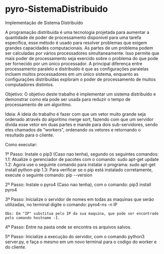 # pyro-SistemaDistribuido
 Implementação de Sistema Distribuído
 
A programação distribuida é uma tecnologia projetada para aumentar a quantidade de poder de processamento disponível para uma tarefa específica, esse método é usado para resolver problemas que exigem grandes capacidades computacionais. As partes de um problema podem ser calculadas por vários processadores simultaneamente. Isso permite que mais poder de processamento seja exercido sobre o problema do que pode ser fornecido por um único processador. 
A principal diferença entre processamento paralelo e distribuído é que as configurações paralelas incluem muitos processadores em um único sistema, enquanto as configurações distribuídas exploram o poder de processamento de muitos computadores distintos.

Objetivo:
O objetivo deste trabalho é implementar um sistema distribuido e demonstrar como ela pode ser usada para reduzir o tempo de processamento de um algoritmo.

Ideia:
A ideia do trabalho é fazer com que um vetor muito grande seja ordenado através do algoritmo merge sort, fazendo com que um servidor divida esse vetor em duas partes e mande para dois sub-servidores, sendo eles chamados de "workers", ordenando os vetores e retornando o resultado para o cliente.

Como executar:

1º Passo: Instale o pip3 (Caso nao tenha), segundo os seguintes comandos:
	1.1: Atualize o gerenciador de pacotes com o comando: sudo apt-get update
	1.2: Agora use o seguinte comando para instalar o programa: sudo apt-get install python-pip
	1.3: Para verificar se o pip está instalado corretamente, execute o seguinte comando: pip --version
	
2º Passo: Instale o pyro4 (Caso nao tenha), com o comando: pip3 install pyro4

3º Passo: Inicialize o servidor de nomes em todas as maquinas que serão utilizadas, no terminal digite o comando: pyro4-ns -n IP

	Obs: Em "IP" substitua pelo IP da sua maquina, que pode ser encontrado pelo comando hostname -I.
 
4º Passo: Entre na pasta onde se encontra os arquivos salvos.

5º Passo: Inicialize a execução do servidor, com o comando python3 server.py, e faça o mesmo em um novo terminal para o codigo do worker e do cliente.

